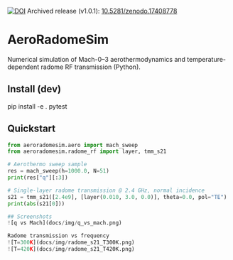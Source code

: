 [![DOI](https://zenodo.org/badge/DOI/10.5281/zenodo.17408777.svg)](https://doi.org/10.5281/zenodo.17408777)
Archived release (v1.0.1): [10.5281/zenodo.17408778](https://doi.org/10.5281/zenodo.17408778)

# AeroRadomeSim
Numerical simulation of Mach-0–3 aerothermodynamics and temperature-dependent radome RF transmission (Python).

## Install (dev)
pip install -e . pytest

## Quickstart
```python
from aeroradomesim.aero import mach_sweep
from aeroradomesim.radome_rf import layer, tmm_s21

# Aerothermo sweep sample
res = mach_sweep(h=1000.0, N=51)
print(res["q"][:3])

# Single-layer radome transmission @ 2.4 GHz, normal incidence
s21 = tmm_s21([2.4e9], [layer(0.010, 3.0, 0.0)], theta=0.0, pol="TE")
print(abs(s21[0]))

## Screenshots
![q vs Mach](docs/img/q_vs_mach.png)

Radome transmission vs frequency  
![T=300K](docs/img/radome_s21_T300K.png)
![T=420K](docs/img/radome_s21_T420K.png)
